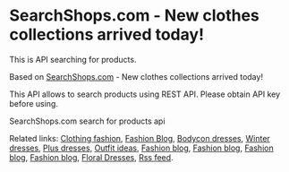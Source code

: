 # SearchShops.com - New clothes collections arrived today!

This is API searching for products.

Based on [SearchShops.com](https://SearchShops.com/) - New clothes collections arrived today!

This API allows to search products using REST API.
Please obtain API key before using.

SearchShops.com search for products api

Related links:
[Clothing fashion](https://www.symbaloo.com/home/mix/clothing-fashion),
[Fashion Blog](https://nouw.com/searchshops),
[Bodycon dresses](https://www.america.easybranches.com/trends/8234968),
[Winter dresses](https://www.thewowstyle.com/winter-dresses-to-make-you-look-chic-and-stylish/),
[Plus dresses](https://ilearn.stanford.edu/eportfolios/1275/New/Plus_Size_Formal_Dresses_Myths_Debunked),
[Outfit ideas](https://templeu.instructure.com/eportfolios/786/Articles/5_Outfit_Ideas_to_Style_Your_Mom_Jeans_Right),
[Fashion blog](https://searchshops.blog/),
[Fashion blog](https://searchshops.livejournal.com/),
[Fashion blog](https://searchshops-clothing-fashion.blogspot.com/),
[Fashion blog](https://searchshops.gonevis.com/),
[Floral Dresses](https://www.shopplax.com/blossom-up-your-style/),
[Rss feed](https://alltop.com/my/SearchShops).
